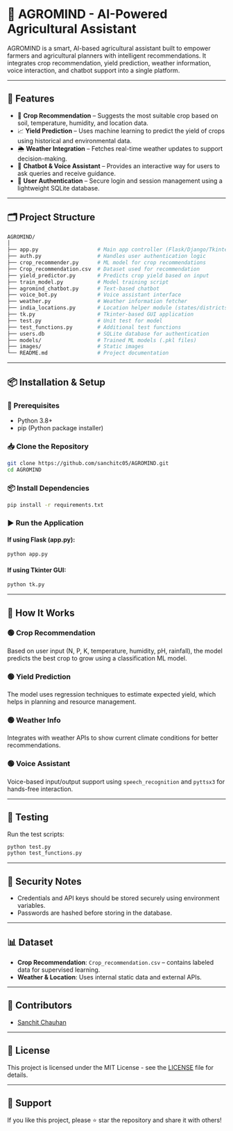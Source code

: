 # 🌾 AGROMIND - AI-Powered Agricultural Assistant

AGROMIND is a smart, AI-based agricultural assistant built to empower farmers and agricultural planners with intelligent recommendations. It integrates crop recommendation, yield prediction, weather information, voice interaction, and chatbot support into a single platform.

---

## 🚀 Features

- 🌱 **Crop Recommendation** – Suggests the most suitable crop based on soil, temperature, humidity, and location data.
- 📈 **Yield Prediction** – Uses machine learning to predict the yield of crops using historical and environmental data.
- 🌦️ **Weather Integration** – Fetches real-time weather updates to support decision-making.
- 🧠 **Chatbot & Voice Assistant** – Provides an interactive way for users to ask queries and receive guidance.
- 🔐 **User Authentication** – Secure login and session management using a lightweight SQLite database.

---

## 🗂️ Project Structure

```bash
AGROMIND/
│
├── app.py                   # Main app controller (Flask/Django/Tkinter)
├── auth.py                  # Handles user authentication logic
├── crop_recommender.py      # ML model for crop recommendations
├── Crop_recommendation.csv  # Dataset used for recommendation
├── yield_predictor.py       # Predicts crop yield based on input
├── train_model.py           # Model training script
├── agromind_chatbot.py      # Text-based chatbot
├── voice_bot.py             # Voice assistant interface
├── weather.py               # Weather information fetcher
├── india_locations.py       # Location helper module (states/districts)
├── tk.py                    # Tkinter-based GUI application
├── test.py                  # Unit test for model
├── test_functions.py        # Additional test functions
├── users.db                 # SQLite database for authentication
├── models/                  # Trained ML models (.pkl files)
├── images/                  # Static images
└── README.md                # Project documentation
````

---

## 📦 Installation & Setup

### 🔧 Prerequisites

* Python 3.8+
* pip (Python package installer)

### 📥 Clone the Repository

```bash
git clone https://github.com/sanchitc05/AGROMIND.git
cd AGROMIND
```

### 📦 Install Dependencies

```bash
pip install -r requirements.txt
```

### ▶️ Run the Application

#### If using Flask (app.py):

```bash
python app.py
```

#### If using Tkinter GUI:

```bash
python tk.py
```

---

## 🧠 How It Works

### 🟢 Crop Recommendation

Based on user input (N, P, K, temperature, humidity, pH, rainfall), the model predicts the best crop to grow using a classification ML model.

### 🟢 Yield Prediction

The model uses regression techniques to estimate expected yield, which helps in planning and resource management.

### 🟢 Weather Info

Integrates with weather APIs to show current climate conditions for better recommendations.

### 🟢 Voice Assistant

Voice-based input/output support using `speech_recognition` and `pyttsx3` for hands-free interaction.

---

## 🧪 Testing

Run the test scripts:

```bash
python test.py
python test_functions.py
```

---

## 🔐 Security Notes

* Credentials and API keys should be stored securely using environment variables.
* Passwords are hashed before storing in the database.

---

## 📊 Dataset

* **Crop Recommendation**: `Crop_recommendation.csv` – contains labeled data for supervised learning.
* **Weather & Location**: Uses internal static data and external APIs.

---

## 🙌 Contributors

* [Sanchit Chauhan](https://github.com/sanchitc05)

---

## 📜 License

This project is licensed under the MIT License - see the [LICENSE](LICENSE) file for details.

---

## 🌟 Support

If you like this project, please ⭐ star the repository and share it with others!

```
